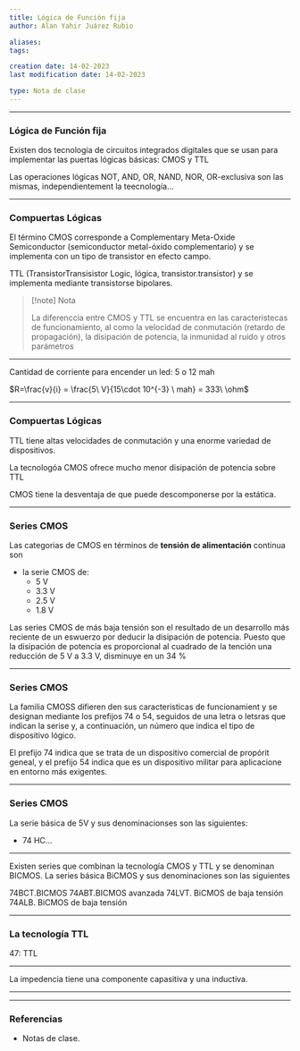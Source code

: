 ```yaml
---
title: Lógica de Función fija
author: Alan Yahir Juárez Rubio

aliases:
tags:

creation date: 14-02-2023
last modification date: 14-02-2023

type: Nota de clase
---
```

---
### Lógica de Función fija

Existen dos tecnología de circuitos integrados digitales que se usan para implementar las puertas lógicas básicas: CMOS y TTL

Las operaciones lógicas NOT, AND, OR, NAND, NOR, OR-exclusiva son las mismas, independientement la teecnología...

---
### Compuertas Lógicas

El término CMOS corresponde a Complementary Meta-Oxide Semiconductor (semiconductor metal-óxido complementario) y se implementa con un tipo de transistor en efecto campo.

TTL (TransistorTransisistor Logic, lógica, transistor.transistor) y se implementa mediante transistorse bipolares.

> [!note] Nota
> 
> La diferenccia entre CMOS y TTL se encuentra en las caracteristecas de funcionamiento, al como la velocidad de conmutación (retardo de propagación), la disipación de potencia, la inmunidad al ruido y otros parámetros

---

> 
Cantidad de corriente para encender un led: 5 o 12 mah

$R=\frac{v}{i} = \frac{5\ V}{15\cdot 10^{-3} \ mah} = 333\ \ohm$

---
### Compuertas Lógicas

TTL tiene altas velocidades de conmutación y una enorme variedad de dispositivos.

La tecnologóa CMOS ofrece mucho menor disipación  de potencia sobre TTL

CMOS tiene la desventaja de que puede descomponerse por la estática.

---

### Series CMOS 

Las categorias de CMOS en términos de **tensión de alimentación** continua son 
- la serie CMOS de:
	- 5 V
	- 3.3 V
	- 2.5 V
	- 1.8 V

Las series CMOS de más baja tensión son el resultado de un desarrollo más reciente de un eswuerzo por deducir la disipación de potencia. Puesto que la disipación de potencia es proporcional al cuadrado de la tención una reducción de 5 V a 3.3 V, disminuye en un 34 %

---
### Series CMOS

La familia CMOSS difieren den sus caracteristicas de funcionamient y se designan mediante los prefijos 74 o 54, seguidos de una letra o letsras que indican la serise y, a continuación, un número que indica el tipo de dispositivo lógico.

El prefijo 74 indica que se trata de un dispositivo comercial de propórit geneal, y el prefijo 54 indica que es un dispositivo militar para aplicacione en entorno más exigentes.

<!-- Domótica: -->
<div style="page-break-after: always;"></div>

---
### Series CMOS 

La serie básica de 5V y sus denominacionses son las siguientes:
- 74 HC...

---
Existen series que combinan la tecnología CMOS y TTL y se denominan BICMOS. La series básica BiCMOS y sus denominaciones son las siguientes

74BCT.BICMOS
74ABT.BICMOS avanzada
74LVT. BiCMOS de baja tensión
74ALB. BiCMOS de baja tensión

---
### La tecnología TTL

47: TTL 

---
La impedencia tiene una componente capasitiva y una inductiva.


---


---
### Referencias

- Notas de clase.